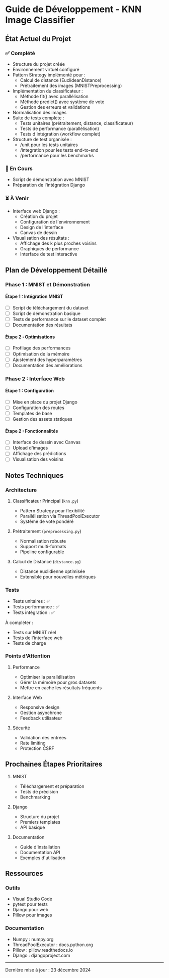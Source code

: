 # Guide de Développement - KNN Image Classifier

## État Actuel du Projet

### ✅ Complété

- Structure du projet créée
- Environnement virtuel configuré
- Pattern Strategy implémenté pour :
  - Calcul de distance (EuclideanDistance)
  - Prétraitement des images (MNISTPreprocessing)
- Implémentation du classificateur :
  - Méthode fit() avec parallélisation
  - Méthode predict() avec système de vote
  - Gestion des erreurs et validations
- Normalisation des images
- Suite de tests complète :
  - Tests unitaires (prétraitement, distance, classificateur)
  - Tests de performance (parallélisation)
  - Tests d'intégration (workflow complet)
- Structure de test organisée :
  - /unit pour les tests unitaires
  - /integration pour les tests end-to-end
  - /performance pour les benchmarks

### 🏃 En Cours

- Script de démonstration avec MNIST
- Préparation de l'intégration Django

### ⏳ À Venir

- Interface web Django :
  - Création du projet
  - Configuration de l'environnement
  - Design de l'interface
  - Canvas de dessin
- Visualisation des résultats :
  - Affichage des k plus proches voisins
  - Graphiques de performance
  - Interface de test interactive

## Plan de Développement Détaillé

### Phase 1 : MNIST et Démonstration

#### Étape 1 : Intégration MNIST

- [ ] Script de téléchargement du dataset
- [ ] Script de démonstration basique
- [ ] Tests de performance sur le dataset complet
- [ ] Documentation des résultats

#### Étape 2 : Optimisations

- [ ] Profilage des performances
- [ ] Optimisation de la mémoire
- [ ] Ajustement des hyperparamètres
- [ ] Documentation des améliorations

### Phase 2 : Interface Web

#### Étape 1 : Configuration

- [ ] Mise en place du projet Django
- [ ] Configuration des routes
- [ ] Templates de base
- [ ] Gestion des assets statiques

#### Étape 2 : Fonctionnalités

- [ ] Interface de dessin avec Canvas
- [ ] Upload d'images
- [ ] Affichage des prédictions
- [ ] Visualisation des voisins

## Notes Techniques

### Architecture

1. Classificateur Principal (`knn.py`)

   - Pattern Strategy pour flexibilité
   - Parallélisation via ThreadPoolExecutor
   - Système de vote pondéré

2. Prétraitement (`preprocessing.py`)

   - Normalisation robuste
   - Support multi-formats
   - Pipeline configurable

3. Calcul de Distance (`distance.py`)
   - Distance euclidienne optimisée
   - Extensible pour nouvelles métriques

### Tests

- Tests unitaires : ✅
- Tests performance : ✅
- Tests intégration : ✅

À compléter :

- Tests sur MNIST réel
- Tests de l'interface web
- Tests de charge

### Points d'Attention

1. Performance

   - Optimiser la parallélisation
   - Gérer la mémoire pour gros datasets
   - Mettre en cache les résultats fréquents

2. Interface Web

   - Responsive design
   - Gestion asynchrone
   - Feedback utilisateur

3. Sécurité
   - Validation des entrées
   - Rate limiting
   - Protection CSRF

## Prochaines Étapes Prioritaires

1. MNIST

   - Téléchargement et préparation
   - Tests de précision
   - Benchmarking

2. Django

   - Structure du projet
   - Premiers templates
   - API basique

3. Documentation
   - Guide d'installation
   - Documentation API
   - Exemples d'utilisation

## Ressources

### Outils

- Visual Studio Code
- pytest pour tests
- Django pour web
- Pillow pour images

### Documentation

- Numpy : numpy.org
- ThreadPoolExecutor : docs.python.org
- Pillow : pillow.readthedocs.io
- Django : djangoproject.com

---

Dernière mise à jour : 23 décembre 2024
